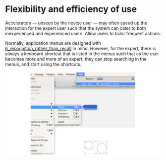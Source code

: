 # Flexibility and efficiency of use

Accelerators — unseen by the novice user — may often speed up the interaction for the expert user such that the system can cater to both inexperienced and experienced users. Allow users to tailor frequent actions.

Normally, application menus are designed with [6_recognition_rather_than_recall](6_recognition_rather_than_recall.md) in mind. However, for the expert, there is always a keyboard shortcut that is listed in the menus such that as the user becomes more and more of an expert, they can stop searching in the menus, and start using the shortcuts.

![](images/menu-shortcuts.png)




